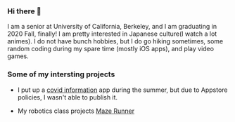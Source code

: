 <!--### Hi there 👋
**rexhanh/rexhanh** is a ✨ _special_ ✨ repository because its `README.md` (this file) appears on your GitHub profile.

Here are some ideas to get you started:

- 🔭 I’m currently working on ...
- 🌱 I’m currently learning ...
- 👯 I’m looking to collaborate on ...
- 🤔 I’m looking for help with ...
- 💬 Ask me about ...
- 📫 How to reach me: ...
- 😄 Pronouns: ...
- ⚡ Fun fact: ...
-->

### Hi there 👋
I am a senior at University of California, Berkeley, and I am graduating in 2020 Fall, finally! I am pretty interested in Japanese culture(I watch a lot animes). I do not have bunch hobbies, but I do go hiking sometimes, some random coding during my spare time (mostly iOS apps), and play video games.  


### Some of my intersting projects
- I put up a [covid information](https://github.com/rexhanh/Covid_info) app during the summer, but due to Appstore policies, I wasn't able to publish it.

- My robotics class projects [Maze Runner](https://robot-gang.github.io/maze-runner/)

